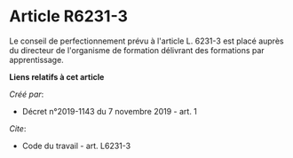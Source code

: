 # Article R6231-3

Le conseil de perfectionnement prévu à l'article L. 6231-3 est placé auprès du directeur de l'organisme de formation
délivrant des formations par apprentissage.

**Liens relatifs à cet article**

_Créé par_:

  - Décret n°2019-1143 du 7 novembre 2019 - art. 1

_Cite_:

  - Code du travail - art. L6231-3
